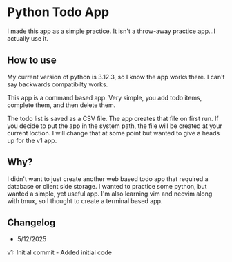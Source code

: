 # Python Todo App

I made this app as a simple practice. It isn't a throw-away practice app...I actually use it. 

## How to use

My current version of python is 3.12.3, so I know the app works there. I can't say backwards compatibilty
works. 

This app is a command based app. Very simple, you add todo items, complete them, and then delete them. 

The todo list is saved as a CSV file. The app creates that file on first run. If you decide to put the
app in the system path, the file will be created at your current loction. I will change that at some point
but wanted to give a heads up for the v1 app.

## Why?

I didn't want to just create another web based todo app that required a database or client side storage.
I wanted to practice some python, but wanted a simple, yet useful app. I'm also learning vim and neovim
along with tmux, so I thought to create a terminal based app.

## Changelog

- 5/12/2025

v1: Initial commit
    - Added initial code